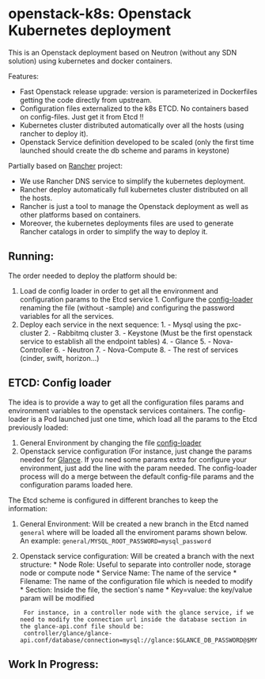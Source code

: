 # openstack-k8s: Openstack Kubernetes deployment

This is an Openstack deployment based on Neutron (without any SDN solution) using kubernetes and docker containers. 

Features:
- Fast Openstack release upgrade: version is parameterized in Dockerfiles getting the code directly from upstream.
- Configuration files externalized to the k8s ETCD. No containers based on config-files. Just get it from Etcd !!
- Kubernetes cluster distributed automatically over all the hosts (using rancher to deploy it).
- Openstack Service definition developed to be scaled (only the first time launched should create the db scheme and params in keystone)

Partially based on [Rancher](https://github.com/rancher) project: 
- We use Rancher DNS service to simplify the kubernetes deployment.
- Rancher deploy automatically full kubernetes cluster distributed on all the hosts.
- Rancher is just a tool to manage the Openstack deployment as well as other platforms based on containers.
- Moreover, the kubernetes deployments files are used to generate Rancher catalogs in order to simplify the way to deploy it.


## Running:

The order needed to deploy the platform should be:

1. Load de config loader in order to get all the environment and configuration params to the Etcd service
        1. Configure the [config-loader](https://github.com/BBVA/openstack-k8s/tree/master/config-loader/data/bootstrap/general) renaming the file (without -sample) and configuring the password variables for all the services.
2. Deploy each service in the next sequence:
        1. - Mysql using the pxc-cluster
        2. - Rabbitmq cluster
        3. - Keystone (Must be the first openstack service to establish all the endpoint tables)
        4. - Glance
        5. - Nova-Controller
        6. - Neutron
        7. - Nova-Compute
        8. - The rest of services (cinder, swift, horizon...)
  
## ETCD: Config loader

The idea is to provide a way to get all the configuration files params and environment variables to the openstack services containers.
The config-loader is a Pod launched just one time, which load all the params to the Etcd previously loaded:
1. General Environment by changing the file [config-loader](https://github.com/BBVA/openstack-k8s/tree/master/config-loader/data/bootstrap/general)
2. Openstack service configuration (For instance, just change the params needed for [Glance](https://github.com/BBVA/openstack-k8s/tree/master/config-loader/data/bootstrap/glance/). If you need some params extra for configure your environment, just add the line with the param needed.
      The config-loader process will do a merge between the default config-file params and the configuration params loaded here.

The Etcd scheme is configured in different branches to keep the information:

1. General Environment: Will be created a new branch in the Etcd named `general` where will be loaded all the enviroment params shown below. An example:
    ```general/MYSQL_ROOT_PASSWORD=mysql_password```
2. Openstack service configuration: Will be created a branch with the next structure:
        * Node Role: Useful to separate into controller node, storage node or compute node
        * Service Name: The name of the service
        * Filename: The name of the configuration file which is needed to modify
        * Section: Inside the file, the section's name
        * Key=value: the key/value param will be modified

        For instance, in a controller node with the glance service, if we need to modify the connection url inside the database section in the glance-api.conf file should be:
        controller/glance/glance-api.conf/database/connection=mysql://glance:$GLANCE_DB_PASSWORD@$MYSQL_HOST/glance


## Work In Progress:
